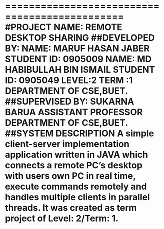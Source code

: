 ==============================================
#PROJECT NAME: REMOTE DESKTOP SHARING
##DEVELOPED BY:
	NAME: MARUF HASAN JABER
	STUDENT ID: 0905009 
	NAME: MD HABIBULLAH BIN ISMAIL
	STUDENT ID: 0905049
	LEVEL:2
	TERM :1
	DEPARTMENT OF CSE,BUET.
##SUPERVISED BY:
	SUKARNA BARUA
	ASSISTANT PROFESSOR
	DEPARTMENT OF CSE,BUET.
##SYSTEM DESCRIPTION
	A simple client-server implementation application written in JAVA which connects a
	remote PC’s desktop with users own PC in real time, execute commands remotely and handles multiple clients in
	parallel threads. It was created as term project of Level: 2/Term: 1.
==============================================